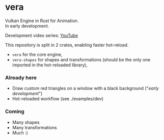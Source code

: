 # vera
Vulkan Engine in Rust for Animation.  
In early development.

Development video series: [YouTube](https://www.youtube.com/playlist?list=PLFBSAg3dVe4z5HxaZmOH0gaojQH4tLEgF)

This repository is split in 2 crates, enabling faster hot-reload.
- `vera` for the core engine,
- `vera-shapes` for shapes and transformations (should be the only one imported in the hot-reloaded library),

### Already here
- Draw custom red triangles on a window with a black background ("*early development*")
- Hot-reloaded workflow (see ./examples/dev)

### Coming
- Many shapes
- Many transformations
- Much :)